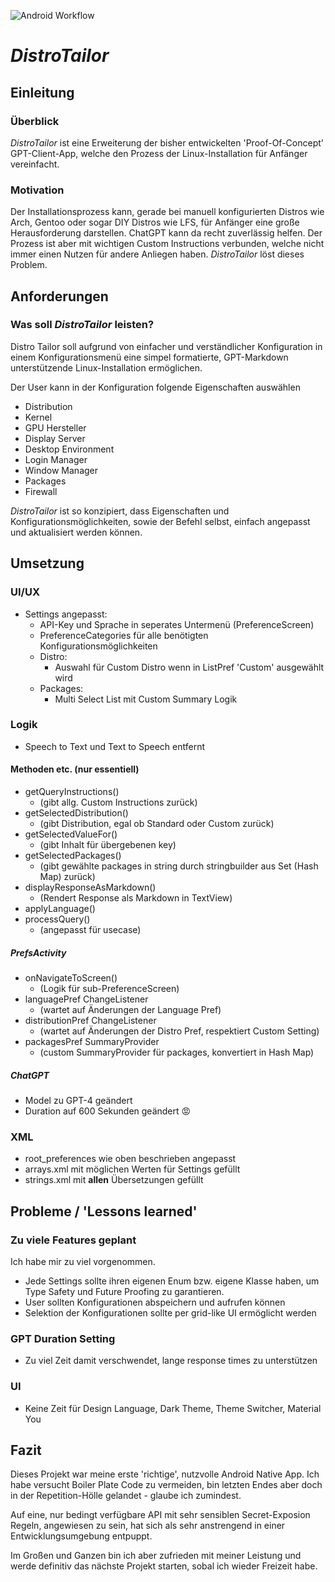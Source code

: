 <!--
vim:foldmethod=marker 
-->

![Android Workflow](https://github.com/h0useofdupree/app_entwicklung_MFAX422A/actions/workflows/android.yml/badge.svg)

# _DistroTailor_

## Einleitung

### Überblick

_DistroTailor_ ist eine Erweiterung der bisher entwickelten 'Proof-Of-Concept' GPT-Client-App,
welche den Prozess der Linux-Installation für Anfänger vereinfacht.

### Motivation

Der Installationsprozess kann, gerade bei manuell konfigurierten Distros wie Arch,
Gentoo oder sogar DIY Distros wie LFS, für Anfänger eine große Herausforderung darstellen.
ChatGPT kann da recht zuverlässig helfen.
Der Prozess ist aber mit wichtigen Custom Instructions verbunden, welche nicht
immer einen Nutzen für andere Anliegen haben. _DistroTailor_ löst dieses Problem.

## Anforderungen

### Was soll _DistroTailor_ leisten?

Distro Tailor soll aufgrund von einfacher und verständlicher Konfiguration
in einem Konfigurationsmenü eine simpel formatierte, GPT-Markdown
unterstützende Linux-Installation ermöglichen.

Der User kann in der Konfiguration folgende Eigenschaften auswählen

- Distribution
- Kernel
- GPU Hersteller
- Display Server
- Desktop Environment
- Login Manager
- Window Manager
- Packages
- Firewall

_DistroTailor_ ist so konzipiert, dass Eigenschaften und
Konfigurationsmöglichkeiten, sowie der Befehl selbst,
einfach angepasst und aktualisiert werden können.

## Umsetzung
### UI/UX
- Settings angepasst:
    - API-Key und Sprache in seperates Untermenü (PreferenceScreen)
    - PreferenceCategories für alle benötigten Konfigurationsmöglichkeiten
    - Distro:
        - Auswahl für Custom Distro wenn in ListPref 'Custom' ausgewählt wird
    - Packages:
        - Multi Select List mit Custom Summary Logik
### Logik
- Speech to Text und Text to Speech entfernt
#### Methoden etc. (nur essentiell)
- getQueryInstructions()
    - (gibt allg. Custom Instructions zurück)
- getSelectedDistribution() 
    - (gibt Distribution, egal ob Standard oder Custom zurück)
- getSelectedValueFor() 
    - (gibt Inhalt für übergebenen key)
- getSelectedPackages() 
    - (gibt gewählte packages in string durch stringbuilder aus Set (Hash Map) zurück)
- displayResponseAsMarkdown() 
    - (Rendert Response als Markdown in TextView)
- applyLanguage()
- processQuery() 
    - (angepasst für usecase)
##### PrefsActivity
- onNavigateToScreen() 
    - (Logik für sub-PreferenceScreen)
- languagePref ChangeListener 
    - (wartet auf Änderungen der Language Pref)
- distributionPref ChangeListener 
    - (wartet auf Änderungen der Distro Pref, respektiert Custom Setting)
- packagesPref SummaryProvider 
    - (custom SummaryProvider für packages, konvertiert in Hash Map)
##### ChatGPT
- Model zu GPT-4 geändert
- Duration auf 600 Sekunden geändert 😡

### XML
- root_preferences wie oben beschrieben angepasst
- arrays.xml mit möglichen Werten für Settings gefüllt
- strings.xml mit **allen** Übersetzungen gefüllt

## Probleme / 'Lessons learned'
### Zu viele Features geplant
Ich habe mir zu viel vorgenommen.
- Jede Settings sollte ihren eigenen Enum bzw. eigene Klasse haben, um Type Safety und Future Proofing zu garantieren.
- User sollten Konfigurationen abspeichern und aufrufen können
- Selektion der Konfigurationen sollte per grid-like UI ermöglicht werden
### GPT Duration Setting
- Zu viel Zeit damit verschwendet, lange response times zu unterstützen
### UI
- Keine Zeit für Design Language, Dark Theme, Theme Switcher, Material You

## Fazit
Dieses Projekt war meine erste 'richtige', nutzvolle Android Native App. Ich habe versucht Boiler Plate Code zu vermeiden, bin letzten Endes aber doch in der Repetition-Hölle gelandet - glaube ich zumindest. 

Auf eine, nur bedingt verfügbare API mit sehr sensiblen Secret-Exposion Regeln, angewiesen zu sein, hat sich als sehr anstrengend in einer Entwicklungsumgebung entpuppt.

Im Großen und Ganzen bin ich aber zufrieden mit meiner Leistung und werde definitiv das nächste Projekt starten, sobal ich wieder Freizeit habe.
